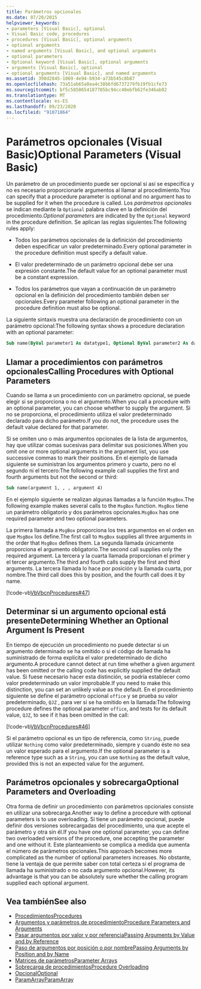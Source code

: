 ```yaml
---
title: Parámetros opcionales
ms.date: 07/20/2015
helpviewer_keywords:
- parameters [Visual Basic], optional
- Visual Basic code, procedures
- procedures [Visual Basic], optional arguments
- optional arguments
- named arguments [Visual Basic], and optional arguments
- optional parameters
- Optional keyword [Visual Basic], optional arguments
- arguments [Visual Basic], optional
- optional arguments [Visual Basic], and named arguments
ms.assetid: 398d2845-1069-4e94-b934-a73b545c8b87
ms.openlocfilehash: 73a51ab65a8ea4c38b6fd6737279fb19fb1cfe73
ms.sourcegitcommit: bf5c5850654187705bc94cc40ebfb62fe346ab02
ms.translationtype: MT
ms.contentlocale: es-ES
ms.lasthandoff: 09/23/2020
ms.locfileid: "91071864"
---
```

# <a name="optional-parameters-visual-basic"></a><span data-ttu-id="f57c4-102">Parámetros opcionales (Visual Basic)</span><span class="sxs-lookup"><span data-stu-id="f57c4-102">Optional Parameters (Visual Basic)</span></span>

<span data-ttu-id="f57c4-103">Un parámetro de un procedimiento puede ser opcional si así se especifica y no es necesario proporcionarle argumentos al llamar al procedimiento.</span><span class="sxs-lookup"><span data-stu-id="f57c4-103">You can specify that a procedure parameter is optional and no argument has to be supplied for it when the procedure is called.</span></span> <span data-ttu-id="f57c4-104">Los *parámetros opcionales* se indican mediante la `Optional` palabra clave en la definición del procedimiento.</span><span class="sxs-lookup"><span data-stu-id="f57c4-104">*Optional parameters* are indicated by the `Optional` keyword in the procedure definition.</span></span> <span data-ttu-id="f57c4-105">Se aplican las reglas siguientes:</span><span class="sxs-lookup"><span data-stu-id="f57c4-105">The following rules apply:</span></span>  
  
- <span data-ttu-id="f57c4-106">Todos los parámetros opcionales de la definición del procedimiento deben especificar un valor predeterminado.</span><span class="sxs-lookup"><span data-stu-id="f57c4-106">Every optional parameter in the procedure definition must specify a default value.</span></span>  
  
- <span data-ttu-id="f57c4-107">El valor predeterminado de un parámetro opcional debe ser una expresión constante.</span><span class="sxs-lookup"><span data-stu-id="f57c4-107">The default value for an optional parameter must be a constant expression.</span></span>  
  
- <span data-ttu-id="f57c4-108">Todos los parámetros que vayan a continuación de un parámetro opcional en la definición del procedimiento también deben ser opcionales.</span><span class="sxs-lookup"><span data-stu-id="f57c4-108">Every parameter following an optional parameter in the procedure definition must also be optional.</span></span>  
  
 <span data-ttu-id="f57c4-109">La siguiente sintaxis muestra una declaración de procedimiento con un parámetro opcional:</span><span class="sxs-lookup"><span data-stu-id="f57c4-109">The following syntax shows a procedure declaration with an optional parameter:</span></span>  
  
```vb  
Sub name(ByVal parameter1 As datatype1, Optional ByVal parameter2 As datatype2 = defaultvalue)  
```  
  
## <a name="calling-procedures-with-optional-parameters"></a><span data-ttu-id="f57c4-110">Llamar a procedimientos con parámetros opcionales</span><span class="sxs-lookup"><span data-stu-id="f57c4-110">Calling Procedures with Optional Parameters</span></span>  

 <span data-ttu-id="f57c4-111">Cuando se llama a un procedimiento con un parámetro opcional, se puede elegir si se proporciona o no el argumento.</span><span class="sxs-lookup"><span data-stu-id="f57c4-111">When you call a procedure with an optional parameter, you can choose whether to supply the argument.</span></span> <span data-ttu-id="f57c4-112">Si no se proporciona, el procedimiento utiliza el valor predeterminado declarado para dicho parámetro.</span><span class="sxs-lookup"><span data-stu-id="f57c4-112">If you do not, the procedure uses the default value declared for that parameter.</span></span>  
  
 <span data-ttu-id="f57c4-113">Si se omiten uno o más argumentos opcionales de la lista de argumentos, hay que utilizar comas sucesivas para delimitar sus posiciones.</span><span class="sxs-lookup"><span data-stu-id="f57c4-113">When you omit one or more optional arguments in the argument list, you use successive commas to mark their positions.</span></span> <span data-ttu-id="f57c4-114">En el ejemplo de llamada siguiente se suministran los argumentos primero y cuarto, pero no el segundo ni el tercero:</span><span class="sxs-lookup"><span data-stu-id="f57c4-114">The following example call supplies the first and fourth arguments but not the second or third:</span></span>  
  
```vb  
Sub name(argument 1, , , argument 4)  
```  
  
 <span data-ttu-id="f57c4-115">En el ejemplo siguiente se realizan algunas llamadas a la función `MsgBox`.</span><span class="sxs-lookup"><span data-stu-id="f57c4-115">The following example makes several calls to the `MsgBox` function.</span></span> <span data-ttu-id="f57c4-116">`MsgBox` tiene un parámetro obligatorio y dos parámetros opcionales.</span><span class="sxs-lookup"><span data-stu-id="f57c4-116">`MsgBox` has one required parameter and two optional parameters.</span></span>  
  
 <span data-ttu-id="f57c4-117">La primera llamada a `MsgBox` proporciona los tres argumentos en el orden en que `MsgBox` los define.</span><span class="sxs-lookup"><span data-stu-id="f57c4-117">The first call to `MsgBox` supplies all three arguments in the order that `MsgBox` defines them.</span></span> <span data-ttu-id="f57c4-118">La segunda llamada únicamente proporciona el argumento obligatorio.</span><span class="sxs-lookup"><span data-stu-id="f57c4-118">The second call supplies only the required argument.</span></span> <span data-ttu-id="f57c4-119">La tercera y la cuarta llamada proporcionan el primer y el tercer argumento.</span><span class="sxs-lookup"><span data-stu-id="f57c4-119">The third and fourth calls supply the first and third arguments.</span></span> <span data-ttu-id="f57c4-120">La tercera llamada lo hace por posición y la llamada cuarta, por nombre.</span><span class="sxs-lookup"><span data-stu-id="f57c4-120">The third call does this by position, and the fourth call does it by name.</span></span>  
  
 [!code-vb[VbVbcnProcedures#47](~/samples/snippets/visualbasic/VS_Snippets_VBCSharp/VbVbcnProcedures/VB/Class1.vb#47)]  
  
## <a name="determining-whether-an-optional-argument-is-present"></a><span data-ttu-id="f57c4-121">Determinar si un argumento opcional está presente</span><span class="sxs-lookup"><span data-stu-id="f57c4-121">Determining Whether an Optional Argument Is Present</span></span>  

 <span data-ttu-id="f57c4-122">En tiempo de ejecución un procedimiento no puede detectar si un argumento determinado se ha omitido o si el código de llamada ha suministrado de forma explícita el valor predeterminado de dicho argumento.</span><span class="sxs-lookup"><span data-stu-id="f57c4-122">A procedure cannot detect at run time whether a given argument has been omitted or the calling code has explicitly supplied the default value.</span></span> <span data-ttu-id="f57c4-123">Si fuese necesario hacer esta distinción, se podría establecer como valor predeterminado un valor improbable.</span><span class="sxs-lookup"><span data-stu-id="f57c4-123">If you need to make this distinction, you can set an unlikely value as the default.</span></span> <span data-ttu-id="f57c4-124">En el procedimiento siguiente se define el parámetro opcional `office` y se prueba su valor predeterminado, `QJZ` , para ver si se ha omitido en la llamada:</span><span class="sxs-lookup"><span data-stu-id="f57c4-124">The following procedure defines the optional parameter `office`, and tests for its default value, `QJZ`, to see if it has been omitted in the call:</span></span>  
  
 [!code-vb[VbVbcnProcedures#46](~/samples/snippets/visualbasic/VS_Snippets_VBCSharp/VbVbcnProcedures/VB/Class1.vb#46)]  
  
 <span data-ttu-id="f57c4-125">Si el parámetro opcional es un tipo de referencia, como `String`, puede utilizar `Nothing` como valor predeterminado, siempre y cuando éste no sea un valor esperado para el argumento.</span><span class="sxs-lookup"><span data-stu-id="f57c4-125">If the optional parameter is a reference type such as a `String`, you can use `Nothing` as the default value, provided this is not an expected value for the argument.</span></span>  
  
## <a name="optional-parameters-and-overloading"></a><span data-ttu-id="f57c4-126">Parámetros opcionales y sobrecarga</span><span class="sxs-lookup"><span data-stu-id="f57c4-126">Optional Parameters and Overloading</span></span>  

 <span data-ttu-id="f57c4-127">Otra forma de definir un procedimiento con parámetros opcionales consiste en utilizar una sobrecarga.</span><span class="sxs-lookup"><span data-stu-id="f57c4-127">Another way to define a procedure with optional parameters is to use overloading.</span></span> <span data-ttu-id="f57c4-128">Si tiene un parámetro opcional, puede definir dos versiones sobrecargadas del procedimiento, una que acepte el parámetro y otra sin él.</span><span class="sxs-lookup"><span data-stu-id="f57c4-128">If you have one optional parameter, you can define two overloaded versions of the procedure, one accepting the parameter and one without it.</span></span> <span data-ttu-id="f57c4-129">Este planteamiento se complica a medida que aumenta el número de parámetros opcionales.</span><span class="sxs-lookup"><span data-stu-id="f57c4-129">This approach becomes more complicated as the number of optional parameters increases.</span></span> <span data-ttu-id="f57c4-130">No obstante, tiene la ventaja de que permite saber con total certeza si el programa de llamada ha suministrado o no cada argumento opcional.</span><span class="sxs-lookup"><span data-stu-id="f57c4-130">However, its advantage is that you can be absolutely sure whether the calling program supplied each optional argument.</span></span>  
  
## <a name="see-also"></a><span data-ttu-id="f57c4-131">Vea también</span><span class="sxs-lookup"><span data-stu-id="f57c4-131">See also</span></span>

- [<span data-ttu-id="f57c4-132">Procedimientos</span><span class="sxs-lookup"><span data-stu-id="f57c4-132">Procedures</span></span>](./index.md)
- [<span data-ttu-id="f57c4-133">Argumentos y parámetros de procedimiento</span><span class="sxs-lookup"><span data-stu-id="f57c4-133">Procedure Parameters and Arguments</span></span>](./procedure-parameters-and-arguments.md)
- [<span data-ttu-id="f57c4-134">Pasar argumentos por valor y por referencia</span><span class="sxs-lookup"><span data-stu-id="f57c4-134">Passing Arguments by Value and by Reference</span></span>](./passing-arguments-by-value-and-by-reference.md)
- [<span data-ttu-id="f57c4-135">Paso de argumentos por posición o por nombre</span><span class="sxs-lookup"><span data-stu-id="f57c4-135">Passing Arguments by Position and by Name</span></span>](./passing-arguments-by-position-and-by-name.md)
- [<span data-ttu-id="f57c4-136">Matrices de parámetros</span><span class="sxs-lookup"><span data-stu-id="f57c4-136">Parameter Arrays</span></span>](./parameter-arrays.md)
- [<span data-ttu-id="f57c4-137">Sobrecarga de procedimientos</span><span class="sxs-lookup"><span data-stu-id="f57c4-137">Procedure Overloading</span></span>](./procedure-overloading.md)
- [<span data-ttu-id="f57c4-138">Opcional</span><span class="sxs-lookup"><span data-stu-id="f57c4-138">Optional</span></span>](../../../language-reference/modifiers/optional.md)
- [<span data-ttu-id="f57c4-139">ParamArray</span><span class="sxs-lookup"><span data-stu-id="f57c4-139">ParamArray</span></span>](../../../language-reference/modifiers/paramarray.md)
